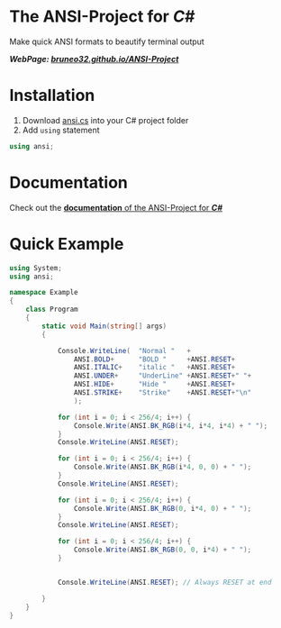 # The ANSI-Project for *C#*
Make quick ANSI formats to beautify terminal output

***WebPage: [bruneo32.github.io/ANSI-Project](https://bruneo32.github.io/ANSI-Project)***


# Installation
1. Download [ansi.cs](https://github.com/bruneo32/ANSI-Project/blob/main/C%23/dotnet/ANSI/ansi.cs) into your C# project folder
2. Add `using` statement
```cs
using ansi;
```

# Documentation
Check out the [**documentation** of the ANSI-Project for ***C#***](https://bruneo32.github.io/ANSI-Project/doc/cs/index.html)

# Quick Example
```cs
using System;
using ansi;

namespace Example
{
	class Program
	{
		static void Main(string[] args)
		{

			Console.WriteLine(	"Normal "	+
				ANSI.BOLD+		"BOLD "		+ANSI.RESET+
				ANSI.ITALIC+	"italic "	+ANSI.RESET+
				ANSI.UNDER+		"UnderLine"	+ANSI.RESET+" "+
				ANSI.HIDE+		"Hide "		+ANSI.RESET+
				ANSI.STRIKE+	"Strike"	+ANSI.RESET+"\n"
				);

			for (int i = 0; i < 256/4; i++) {
				Console.Write(ANSI.BK_RGB(i*4, i*4, i*4) + " ");
			}
			Console.WriteLine(ANSI.RESET);

			for (int i = 0; i < 256/4; i++) {
				Console.Write(ANSI.BK_RGB(i*4, 0, 0) + " ");
			}
			Console.WriteLine(ANSI.RESET);

			for (int i = 0; i < 256/4; i++) {
				Console.Write(ANSI.BK_RGB(0, i*4, 0) + " ");
			}
			Console.WriteLine(ANSI.RESET);

			for (int i = 0; i < 256/4; i++) {
				Console.Write(ANSI.BK_RGB(0, 0, i*4) + " ");
			}


			Console.WriteLine(ANSI.RESET); // Always RESET at end

		}
	}
}

```
